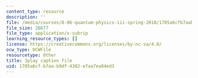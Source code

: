 ```yaml
---
content_type: resource
description: ''
file: /media/courses/8-06-quantum-physics-iii-spring-2018/1705a6cfb7aab9df4302e7aa7ea84ed3_oyU5uvPqzkE.srt
file_size: 26677
file_type: application/x-subrip
learning_resource_types: []
license: https://creativecommons.org/licenses/by-nc-sa/4.0/
ocw_type: OCWFile
resourcetype: Other
title: 3play caption file
uid: 1705a6cf-b7aa-b9df-4302-e7aa7ea84ed3
---
```

